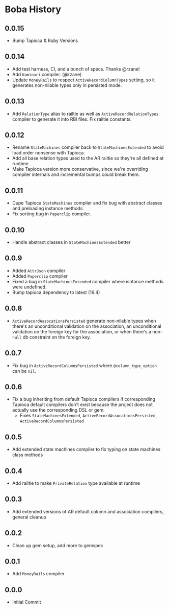 # Boba History

## 0.0.15

- Bump Tapioca & Ruby Versions

## 0.0.14

- Add test harness, CI, and a bunch of specs. Thanks @rzane!
- Add `Kaminari` compiler. (@rzane)
- Update `MoneyRails` to respect `ActiveRecordColumnTypes` setting, so it generates non-nilable types only in persisted mode.

## 0.0.13

- Add `RelationType` alias to railtie as well as `ActiveRecordRelationTypes` compiler to generate it into RBI files. Fix railtie constants.

## 0.0.12

- Rename `StateMachines` compiler back to `StateMachinesExtended` to avoid load order nonsense with Tapioca.
- Add all base relation types used to the AR railtie so they're all defined at runtime.
- Make Tapioca version more conservative, since we're overriding compiler internals and incremental bumps could break them.

## 0.0.11

- Dupe Tapioca `StateMachines` compiler and fix bug with abstract classes and preloading instance methods.
- Fix sorting bug in `Paperclip` compiler.

## 0.0.10

- Handle abstract classes in `StateMachinesExtended` better

## 0.0.9

- Added `AttrJson` compiler
- Added `Paperclip` compiler
- Fixed a bug in `StateMachinesExtended` compiler where isntance methods were undefined.
- Bump tapioca dependency to latest (16.4)

## 0.0.8

- `ActiveRecordAssocationsPersisted` generate non-nilable types when there's an unconditional validation on the association, an unconditional validation on the foreign key for the association, or when there's a non-`null` db constraint on the foreign key.

## 0.0.7

- Fix bug in `ActiveRecordColumnsPersisted` where `@column_type_option` can be `nil`.

## 0.0.6

- Fix a bug inheriting from default Tapioca compilers if corresponding Tapioca default compilers don't exist because
  the project does not actually use the corresponding DSL or gem.
  - Fixes `StateMachinesExtended`, `ActiveRecordAssocationsPersisted`, `ActiveRecordColumnsPersisted`

## 0.0.5

- Add extended state machines compiler to fix typing on state machines class methods

## 0.0.4

- Add railtie to make `PrivateRelation` type available at runtime

## 0.0.3

- Add extended versions of AR default column and association compilers, general cleanup

## 0.0.2

- Clean up gem setup, add more to gemspec

## 0.0.1

- Add `MoneyRails` compiler

## 0.0.0

- Initial Commit
